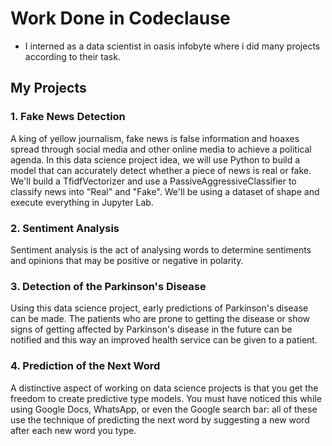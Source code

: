 # Work Done in Codeclause
* I interned as a data scientist in oasis infobyte where i did many projects according to their task.
## My Projects
### 1. Fake News Detection
A king of yellow journalism, fake news is false information and hoaxes spread through social media and other online media to achieve a political agenda. In this data science project idea, we will use Python to build a model that can accurately detect whether a piece of news is real or fake. We'll build a TfidfVectorizer and use a PassiveAggressiveClassifier to classify news into "Real" and "Fake". We'll be using a dataset of shape and execute everything in Jupyter Lab.

### 2. Sentiment Analysis
Sentiment analysis is the act of analysing words to determine sentiments and opinions that may be positive or negative in polarity.

### 3. Detection of the Parkinson's Disease
Using this data science project, early predictions of Parkinson's disease can be made. The patients who are prone to getting the disease or show signs of getting affected by Parkinson's disease in the future can be notified and this way an improved health service can be given to a patient.

### 4. Prediction of the Next Word
A distinctive aspect of working on data science projects is that you get the freedom to create predictive type models. You must have noticed this while using Google Docs, WhatsApp, or even the Google search bar: all of these use the technique of predicting the next word by suggesting a new word after each new word you type.
